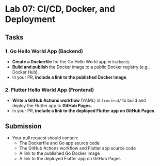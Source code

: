 # Lab 07: CI/CD, Docker, and Deployment

## Tasks

### 1. Go Hello World App (Backend)
- **Create a Dockerfile** for the Go Hello World app in `backend/`.
- **Build and publish** the Docker image to a public Docker registry (e.g., Docker Hub).
- In your PR, **include a link to the published Docker image**.

### 2. Flutter Hello World App (Frontend)
- **Write a GitHub Actions workflow** (YAML) in `frontend/` to build and deploy the Flutter app to **GitHub Pages**.
- In your PR, **include a link to the deployed Flutter app on GitHub Pages**.

## Submission
- Your pull request should contain:
  - The Dockerfile and Go app source code
  - The GitHub Actions workflow and Flutter app source code
  - A link to the published Go Docker image
  - A link to the deployed Flutter app on GitHub Pages 